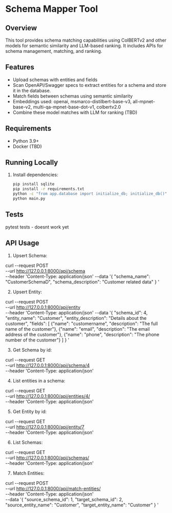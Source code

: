 # Schema Mapper Tool

## Overview
This tool provides schema matching capabilities using ColBERTv2 and other models for semantic similarity and LLM-based ranking. It includes APIs for schema management, matching, and ranking.

## Features
- Upload schemas with entities and fields
- Scan OpenAPI/Swagger specs to extract entities for a schema and store it in the database.
- Match fields between schemas using semantic similarity
- Embeddings used: openai, msmarco-distilbert-base-v3, all-mpnet-base-v2, multi-qa-mpnet-base-dot-v1, colbertv2.0
- Combine these model matches with LLM for ranking (TBD)

## Requirements
- Python 3.9+
- Docker (TBD)

## Running Locally
1. Install dependencies:
   ```bash
   pip install sqlite
   pip install -r requirements.txt
   python -c "from app.database import initialize_db; initialize_db()"
   python main.py
   
## Tests

pytest tests - doesnt work yet

## API Usage

1. Upsert Schema:

curl --request POST \
  --url http://127.0.0.1:8000/api/schema \
  --header 'Content-Type: application/json'
  --data '{
  "schema_name": "CustomerSchemaD",
  "schema_description": "Customer related data"
}
'

2. Upsert Entity:

curl --request POST \
  --url http://127.0.0.1:8000/api/entity \
  --header 'Content-Type: application/json'
  --data '{
  "schema_id": 4,
  "entity_name": "Customer",
	"entity_description": "Details about the customer",
	"fields": [
		{"name": "customername", "description": "The full name of the customer"},
		{"name": "email", "description": "The email address of the customer"},
		{"name": "phone", "description": "The phone number of the customer"}
	]
}
'

3. Get Schema by id:

curl --request GET \
  --url http://127.0.0.1:8000/api/schema/4 \
  --header 'Content-Type: application/json'

4. List entities in a schema:

curl --request GET \
  --url http://127.0.0.1:8000/api/entities/4/ \
  --header 'Content-Type: application/json'

5. Get Entity by id:

curl --request GET \
  --url http://127.0.0.1:8000/api/entity/7 \
  --header 'Content-Type: application/json'

6. List Schemas:

curl --request GET \
  --url http://127.0.0.1:8000/api/schemas/ \
  --header 'Content-Type: application/json' 

7. Match Entities:

curl --request POST \
  --url http://127.0.0.1:8000/api/match-entities/ \
  --header 'Content-Type: application/json' \
  --data '{
    "source_schema_id": 1,
    "target_schema_id": 2,
    "source_entity_name": "Customer",
	  "target_entity_name": "Customer"
}
'

